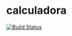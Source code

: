 # calculadora
[![Build Status](https://travis-ci.org/n3m3z3s/calculadora.svg?branch=master)](https://travis-ci.org/n3m3z3s/calculadora)
